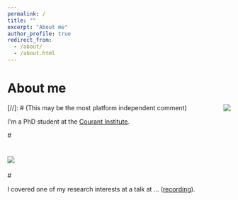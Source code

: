 ```yaml
---
permalink: /
title: ""
excerpt: "About me"
author_profile: true
redirect_from: 
  - /about/
  - /about.html
---
```


About me
======
[//]: # (This may be the most platform independent comment) <img src="/images/test-tube-icon.png" align="right">

I'm a PhD student at the [Courant Institute](https://math.nyu.edu/dynamic/).  

#<p align="center">
#  <img src="/images/research-snapshot-icons-2.png">
#</p>

I covered one of my research interests at a talk at ... ([recording](https://drive.google.com/file/d/1Rry78o2BbGkPxssRfnFFnJ4Y9hKHuKmI/view?usp=sharing)). 


